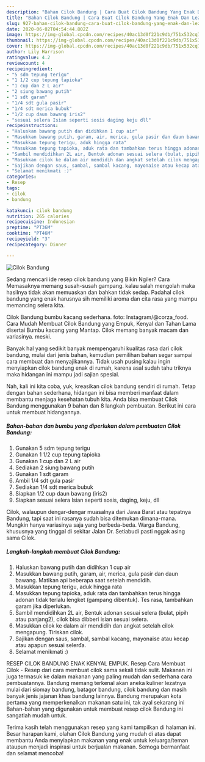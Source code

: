 ```yaml
---
description: "Bahan Cilok Bandung | Cara Buat Cilok Bandung Yang Enak Dan Lezat"
title: "Bahan Cilok Bandung | Cara Buat Cilok Bandung Yang Enak Dan Lezat"
slug: 927-bahan-cilok-bandung-cara-buat-cilok-bandung-yang-enak-dan-lezat
date: 2020-06-02T04:54:44.802Z
image: https://img-global.cpcdn.com/recipes/40ac13d0f221c9db/751x532cq70/cilok-bandung-foto-resep-utama.jpg
thumbnail: https://img-global.cpcdn.com/recipes/40ac13d0f221c9db/751x532cq70/cilok-bandung-foto-resep-utama.jpg
cover: https://img-global.cpcdn.com/recipes/40ac13d0f221c9db/751x532cq70/cilok-bandung-foto-resep-utama.jpg
author: Lily Harrison
ratingvalue: 4.2
reviewcount: 4
recipeingredient:
- "5 sdm tepung terigu"
- "1 1/2 cup tepung tapioka"
- "1 cup dan 2 L air"
- "2 siung bawang putih"
- "1 sdt garam"
- "1/4 sdt gula pasir"
- "1/4 sdt merica bubuk"
- "1/2 cup daun bawang iris2"
- "sesuai selera Isian seperti sosis daging keju dll"
recipeinstructions:
- "Haluskan bawang putih dan didihkan 1 cup air"
- "Masukkan bawang putih, garam, air, merica, gula pasir dan daun bawang. Matikan api beberapa saat setelah mendidih."
- "Masukkan tepung terigu, aduk hingga rata"
- "Masukkan tepung tapioka, aduk rata dan tambahkan terus hingga adonan tidak terlalu lengket (gampang dibentuk). Tes rasa, tambahkan garam jika diperlukan."
- "Sambil mendidihkan 2L air, Bentuk adonan sesuai selera (bulat, pipih atau panjang2), cilok bisa dibberi isian sesuai selera."
- "Masukkan cilok ke dalam air mendidih dan angkat setelah cilok mengapung. Tiriskan cilok."
- "Sajikan dengan saus, sambal, sambal kacang, mayonaise atau kecap atau apapun sesuai selerđa."
- "Selamat menikmati :)"
categories:
- Resep
tags:
- cilok
- bandung

katakunci: cilok bandung 
nutrition: 265 calories
recipecuisine: Indonesian
preptime: "PT36M"
cooktime: "PT46M"
recipeyield: "3"
recipecategory: Dinner

---
```



![Cilok Bandung](https://img-global.cpcdn.com/recipes/40ac13d0f221c9db/751x532cq70/cilok-bandung-foto-resep-utama.jpg)

Sedang mencari ide resep cilok bandung yang Bikin Ngiler? Cara Memasaknya memang susah-susah gampang. kalau salah mengolah maka hasilnya tidak akan memuaskan dan bahkan tidak sedap. Padahal cilok bandung yang enak harusnya sih memiliki aroma dan cita rasa yang mampu memancing selera kita.

Cilok Bandung bumbu kacang sederhana. foto: Instagram/@corza_food. Cara Mudah Membuat Cilok Bandung yang Empuk, Kenyal dan Tahan Lama disertai Bumbu kacang yang Mantap. Cilok memang banyak macam dan variasinya. meski.

Banyak hal yang sedikit banyak mempengaruhi kualitas rasa dari cilok bandung, mulai dari jenis bahan, kemudian pemilihan bahan segar sampai cara membuat dan menyajikannya. Tidak usah pusing kalau ingin menyiapkan cilok bandung enak di rumah, karena asal sudah tahu triknya maka hidangan ini mampu jadi sajian spesial.


Nah, kali ini kita coba, yuk, kreasikan cilok bandung sendiri di rumah. Tetap dengan bahan sederhana, hidangan ini bisa memberi manfaat dalam membantu menjaga kesehatan tubuh kita. Anda bisa membuat Cilok Bandung menggunakan 9 bahan dan 8 langkah pembuatan. Berikut ini cara untuk membuat hidangannya.

<!--inarticleads1-->

##### Bahan-bahan dan bumbu yang diperlukan dalam pembuatan Cilok Bandung:

1. Gunakan 5 sdm tepung terigu
1. Gunakan 1 1/2 cup tepung tapioka
1. Gunakan 1 cup dan 2 L air
1. Sediakan 2 siung bawang putih
1. Gunakan 1 sdt garam
1. Ambil 1/4 sdt gula pasir
1. Sediakan 1/4 sdt merica bubuk
1. Siapkan 1/2 cup daun bawang (iris2)
1. Siapkan sesuai selera Isian seperti sosis, daging, keju, dll


Cilok, walaupun dengar-dengar muasalnya dari Jawa Barat atau tepatnya Bandung, tapi saat ini rasanya sudah bisa ditemukan dimana-mana. Mungkin hanya variasinya saja yang berbeda-beda. Warga Bandung, khususnya yang tinggal di sekitar Jalan Dr. Setiabudi pasti nggak asing sama Cilok. 

<!--inarticleads2-->

##### Langkah-langkah membuat Cilok Bandung:

1. Haluskan bawang putih dan didihkan 1 cup air
1. Masukkan bawang putih, garam, air, merica, gula pasir dan daun bawang. Matikan api beberapa saat setelah mendidih.
1. Masukkan tepung terigu, aduk hingga rata
1. Masukkan tepung tapioka, aduk rata dan tambahkan terus hingga adonan tidak terlalu lengket (gampang dibentuk). Tes rasa, tambahkan garam jika diperlukan.
1. Sambil mendidihkan 2L air, Bentuk adonan sesuai selera (bulat, pipih atau panjang2), cilok bisa dibberi isian sesuai selera.
1. Masukkan cilok ke dalam air mendidih dan angkat setelah cilok mengapung. Tiriskan cilok.
1. Sajikan dengan saus, sambal, sambal kacang, mayonaise atau kecap atau apapun sesuai selerđa.
1. Selamat menikmati :)


RESEP CILOK BANDUNG ENAK KENYAL EMPUK. Resep Cara Membuat Cilok - Resep dari cara membuat cilok sama sekali tidak sulit. Makanan ini juga termasuk ke dalam makanan yang paling mudah dan sederhana cara pembuatannya. Bandung memang terkenal akan aneka kuliner lezatnya mulai dari siomay bandung, batagor bandung, cilok bandung dan masih banyak jenis jajanan khas bandung lainnya. Bandung merupakan kota pertama yang memperkenalkan makanan satu ini, tak ayal sekarang ini Bahan-bahan yang digunakan untuk membuat resep cilok Bandung ini sangatlah mudah untuk. 

Terima kasih telah menggunakan resep yang kami tampilkan di halaman ini. Besar harapan kami, olahan Cilok Bandung yang mudah di atas dapat membantu Anda menyiapkan makanan yang enak untuk keluarga/teman ataupun menjadi inspirasi untuk berjualan makanan. Semoga bermanfaat dan selamat mencoba!
